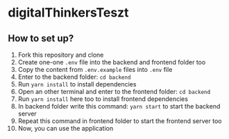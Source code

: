 # digitalThinkersTeszt

## How to set up?

1. Fork this repository and clone
2. Create one-one `.env` file into the backend and frontend folder too
3. Copy the content from `.env.example` files into `.env` file
4. Enter to the backend folder: `cd backend`
5. Run `yarn install` to install dependencies
6. Open an other terminal and enter to the frontend folder: `cd backend`
7. Run `yarn install` here too to install frontend dependencies
8. In backend folder write this command: `yarn start` to start the backend server
9. Repeat this command in frontend folder to start the frontend server too
10. Now, you can use the application
